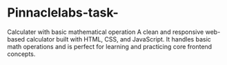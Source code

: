 # Pinnaclelabs-task-
Calculater with basic mathematical operation 
A clean and responsive web-based calculator built with HTML, CSS, and JavaScript. It handles basic math operations and is perfect for learning and practicing core frontend concepts.
